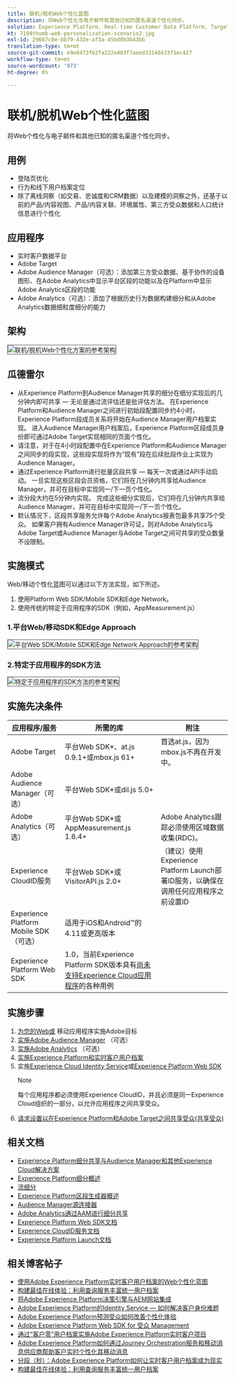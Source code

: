 ```yaml
---
title: 联机/脱机Web个性化蓝图
description: 将Web个性化与电子邮件和其他已知的匿名渠道个性化同步。
solution: Experience Platform, Real-time Customer Data Platform, Target, Audience Manager, Analytics, Experience Cloud Services, Data Collection
kt: 7194thumb-web-personalization-scenario2.jpg
exl-id: 29667c0e-bb79-432e-af3a-45bd0b3b43bb
translation-type: tm+mt
source-git-commit: e9e8473f62fa222e483f7aeed33148433f1ec427
workflow-type: tm+mt
source-wordcount: '973'
ht-degree: 0%

---
```


# 联机/脱机Web个性化蓝图

将Web个性化与电子邮件和其他已知的匿名渠道个性化同步。

## 用例

* 登陆页优化
* 行为和线下用户档案定位
* 除了离线洞察（如交易、忠诚度和CRM数据）以及建模的洞察之外，还基于以前的产品/内容视图、产品/内容关联、环境属性、第三方受众数据和人口统计信息进行个性化

## 应用程序

* 实时客户数据平台
* Adobe Target
* Adobe Audience Manager（可选）：添加第三方受众数据、基于协作的设备图形、在Adobe Analytics中显示平台区段的功能以及在Platform中显示Adobe Analytics区段的功能
* Adobe Analytics（可选）：添加了根据历史行为数据构建细分和从Adobe Analytics数据细粒度细分的能力

## 架构

<img src="assets/onoff.svg" alt="联机/脱机Web个性化方案的参考架构" style="border:1px solid #4a4a4a" />

## 瓜德雷尔

* 从Experience Platform到Audience Manager共享的细分在细分实现后的几分钟内即可共享 — 无论是通过流评估还是批评估方法。 在Experience Platform和Audience Manager之间进行初始段配置同步约4小时，Experience Platform段成员关系将开始在Audience Manager用户档案实现。 进入Audience Manager用户档案后，Experience Platform区段成员身份即可通过Adobe Target实现相同的页面个性化。
* 请注意，对于在4小时段配置中在Experience Platform和Audience Manager之间同步的段实现，这些段实现将作为“现有”段在后续批段作业上实现为Audience Manager。
* 通过Experience Platform进行批量区段共享 — 每天一次或通过API手动启动。 一旦实现这些区段会员资格，它们将在几分钟内共享给Audience Manager，并可在目标中实现同一/下一页个性化。
* 流分段大约在5分钟内实现。 完成这些细分实现后，它们将在几分钟内共享给Audience Manager，并可在目标中实现同一/下一页个性化。
* 默认情况下，区段共享服务允许每个Adobe Analytics报表包最多共享75个受众。 如果客户拥有Audience Manager许可证，则对Adobe Analytics与Adobe Target或Audience Manager与Adobe Target之间可共享的受众数量不设限制。

## 实施模式

Web/移动个性化蓝图可以通过以下方法实现，如下所述。

1. 使用Platform Web SDK/Mobile SDK和Edge Network。
1. 使用传统的特定于应用程序的SDK（例如，AppMeasurement.js）

### 1.平台Web/移动SDK和Edge Approach

<img src="assets/websdkflow.svg" alt="平台Web SDK/Mobile SDK和Edge Network Approach的参考架构" style="border:1px solid #4a4a4a" />

### 2.特定于应用程序的SDK方法

<img src="assets/appsdkflow.png" alt="特定于应用程序的SDK方法的参考架构" style="border:1px solid #4a4a4a" />

## 实施先决条件

| 应用程序/服务 | 所需的库 | 附注 |
|---|---|---|
| Adobe Target | 平台Web SDK*、at.js 0.9.1+或mbox.js 61+ | 首选at.js，因为mbox.js不再在开发中。 |
| Adobe Audience Manager（可选） | 平台Web SDK*或dil.js 5.0+ |  |
| Adobe Analytics（可选） | 平台Web SDK*或AppMeasurement.js 1.6.4+ | Adobe Analytics跟踪必须使用区域数据收集(RDC)。 |
| Experience CloudID服务 | 平台Web SDK*或VisitorAPI.js 2.0+ | （建议）使用Experience Platform Launch部署ID服务，以确保在调用任何应用程序之前设置ID |
| Experience Platform Mobile SDK（可选） | 适用于iOS和Android™的4.11或更高版本 |  |
| Experience Platform Web SDK | 1.0，当前Experience Platform SDK版本具有[尚未支持Experience Cloud应用程序](https://github.com/adobe/alloy/projects/5)的各种用例 |  |


## 实施步骤

1. [为您的Web或](https://experienceleague.adobe.com/docs/target/using/implement-target/implementing-target.html) 移动应用程序实施Adobe目标
1. [实施Adobe Audience Manager](https://experienceleague.adobe.com/docs/audience-manager/user-guide/implementation-integration-guides/implement-audience-manager.html) （可选）
1. [实施Adobe Analytics](https://experienceleague.adobe.com/docs/analytics/implementation/home.html)  （可选）
1. [实施Experience Platform和实时客户用户档案](https://experienceleague.adobe.com/docs/platform-learn/getting-started-for-data-architects-and-data-engineers/overview.html)
1. 实施[Experience Cloud Identity Service](https://experienceleague.adobe.com/docs/id-service/using/implementation/implementation-guides.html)或[Experience Platform Web SDK](https://experienceleague.adobe.com/docs/experience-platform/edge/home.html)
   >[!NOTE]
   >
   >每个应用程序都必须使用Experience CloudID，并且必须是同一Experience Cloud组织的一部分，以允许应用程序之间共享受众。
1. [请求设置以在Experience Platform和Adobe Target之间共享受众(共享受众)](https://www.adobe.com/go/audiences)

## 相关文档

* [Experience Platform细分共享与Audience Manager和其他Experience Cloud解决方案](https://experienceleague.adobe.com/docs/audience-manager/user-guide/implementation-integration-guides/integration-experience-platform/aam-aep-audience-sharing.html)
* [Experience Platform细分概述](https://experienceleague.adobe.com/docs/experience-platform/segmentation/home.html)
* [流细分](https://experienceleague.adobe.com/docs/experience-platform/segmentation/api/streaming-segmentation.html)
* [Experience Platform区段生成器概述](https://experienceleague.adobe.com/docs/experience-platform/segmentation/ui/overview.html)
* [Audience Manager源连接器](https://experienceleague.adobe.com/docs/experience-platform/sources/connectors/adobe-applications/audience-manager.html)
* [Adobe Analytics通过AAM进行细分共享](https://experienceleague.adobe.com/docs/analytics/components/segmentation/segmentation-workflow/seg-publish.html)
* [Experience Platform Web SDK文档](https://experienceleague.adobe.com/docs/experience-platform/edge/home.html)
* [Experience CloudID服务文档](https://experienceleague.adobe.com/docs/id-service/using/home.html)
* [Experience Platform Launch文档](https://experienceleague.adobe.com/docs/launch/using/home.html)

## 相关博客帖子

* [使用Adobe Experience Platform实时客户用户档案的Web个性化蓝图](https://medium.com/adobetech/blueprint-for-web-personalization-using-adobe-experience-platform-real-time-customer-profile-fef2ce7a4b2f)
* [构建最佳在线体验：利用查询服务丰富统一用户档案](https://medium.com/adobetech/build-an-optimal-online-experience-enrich-unified-profile-with-query-service-8027c196ab33)
* [将Adobe Experience Platform决策引擎与AEM网站集成](https://jaeness.medium.com/integrating-adobe-experience-platform-decisioning-engine-with-aem-websites-9c222acd12e2)
* [Adobe Experience Platform的Identity Service — 如何解决客户身份难题](https://medium.com/adobetech/adobe-experience-platforms-identity-service-how-to-solve-the-customer-identity-conundrum-f95e22d16ea9)
* [Adobe Experience Platform预测受众如何改善个性化体验](https://medium.com/adobetech/how-adobe-experience-platform-predictive-audiences-improves-personalized-experiences-1f75a60cb7a3)
* [Adobe Experience Platform Web SDK for 受众 Management](https://medium.com/adobetech/adobe-experience-platform-web-sdk-for-audience-management-751fa6d063bc)
* [通过“客户零”用户档案实施Adobe Experience Platform实时客户项目](https://medium.com/adobetech/implementing-adobe-experience-platform-real-time-customer-profile-through-our-customer-zero-32e7cd952896)
* [Adobe Experience Platform如何通过Journey Orchestration服务和移动消息供应商帮助客户实时个性化其移动消息](https://medium.com/adobetech/how-adobe-experience-platform-helped-a-client-personalize-their-mobile-messaging-in-real-time-with-7d634aefa098)
* [分段（秒）：Adobe Experience Platform如何让实时客户用户档案成为现实](https://medium.com/adobetech/segmentation-in-seconds-how-adobe-experience-platform-made-real-time-customer-profiles-a-reality-a7a8552b0847)
* [构建最佳在线体验：利用查询服务丰富统一用户档案](https://medium.com/adobetech/build-an-optimal-online-experience-enrich-unified-profile-with-query-service-8027c196ab33)
